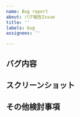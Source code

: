 ```yaml
---
name: Bug report
about: バグ報告Issue
title: ''
labels: bug
assignees: ''

---
```


## バグ内容

## スクリーンショット

## その他検討事項

